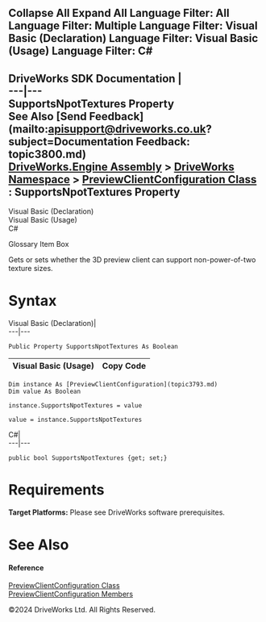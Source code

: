        

 Collapse All Expand All  Language Filter: All  Language Filter: Multiple  Language Filter: Visual Basic (Declaration) Language Filter: Visual Basic (Usage) Language Filter: C#  
---  
DriveWorks SDK Documentation  |   
---|---  
SupportsNpotTextures Property   
See Also [Send Feedback](mailto:apisupport@driveworks.co.uk?subject=Documentation Feedback: topic3800.md)  
[DriveWorks.Engine Assembly](topic2156.md) > [DriveWorks Namespace](topic2159.md) > [PreviewClientConfiguration Class](topic3793.md) : SupportsNpotTextures Property  
---  
  
Visual Basic (Declaration)    
Visual Basic (Usage)    
C# 

Glossary Item Box

Gets or sets whether the 3D preview client can support non-power-of-two texture sizes. 

# Syntax

Visual Basic (Declaration)|   
---|---  
      
    
    Public Property SupportsNpotTextures As Boolean  
  
Visual Basic (Usage)| Copy Code  
---|---  
      
    
    Dim instance As [PreviewClientConfiguration](topic3793.md)
    Dim value As Boolean
     
    instance.SupportsNpotTextures = value
     
    value = instance.SupportsNpotTextures  
  
C#|   
---|---  
      
    
    public bool SupportsNpotTextures {get; set;}  
  
# Requirements

**Target Platforms:** Please see DriveWorks software prerequisites.

# See Also

#### Reference

[PreviewClientConfiguration Class](topic3793.md)   
[PreviewClientConfiguration Members](topic3794.md)

©2024 DriveWorks Ltd. All Rights Reserved.
